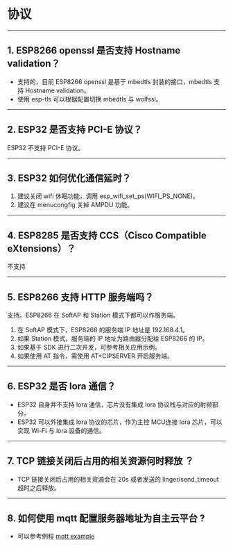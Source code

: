 # 协议

<style>
body {counter-reset: h2}
  h2 {counter-reset: h3}
  h2:before {counter-increment: h2; content: counter(h2) ". "}
  h3:before {counter-increment: h3; content: counter(h2) "." counter(h3) ". "}
  h2.nocount:before, h3.nocount:before, { content: ""; counter-increment: none }
</style>

---

## ESP8266 openssl 是否⽀持 Hostname validation？

- ⽀持的，目前 ESP8266 openssl 是基于 mbedtls 封装的接口，mbedtls 支持 Hostname validation。
- 使用 esp-tls 可以根据配置切换 mbedtls 与 wolfssl。

---

## ESP32 是否⽀持 PCI-E 协议？

ESP32 不支持 PCI-E 协议。

---

## ESP32 如何优化通信延时？

1. 建议关闭 wifi 休眠功能，调用 esp_wifi_set_ps(WIFI_PS_NONE)。
2. 建议在 menucongfig 关掉 AMPDU 功能。

---

## ESP8285 是否⽀持 CCS（Cisco Compatible eXtensions）？

不支持

---

## ESP8266 ⽀持 HTTP 服务端吗？

⽀持。ESP8266 在 SoftAP 和 Station 模式下都可以作服务端。
1. 在 SoftAP 模式下，ESP8266 的服务端 IP 地址是 192.168.4.1。
2. 如果 Station 模式，服务端的 IP 地址为路由器分配给 ESP8266 的 IP。
3. 如果基于 SDK 进行⼆次开发，可参考相关应用示例。
4. 如果使⽤ AT 指令，需使⽤ AT+CIPSERVER 开启服务端。

---

## ESP32 是否 lora 通信？

- ESP32 自身并不支持 lora 通信，芯片没有集成 lora 协议栈与对应的射频部分。
- ESP32 可以外接集成 lora 协议的芯⽚，作为主控 MCU连接 lora 芯片，可以实现 Wi-Fi 与 lora 设备的通信。

---

## TCP 链接关闭后占用的相关资源何时释放 ？

- TCP 链接关闭后占用的相关资源会在 20s 或者发送的 linger/send_timeout 超时之后释放。

---

## 如何使用 mqtt 配置服务器地址为自主云平台 ?

- 可以参考例程 [mqtt example](https://github.com/espressif/esp-idf/tree/master/examples/protocols/mqtt)
